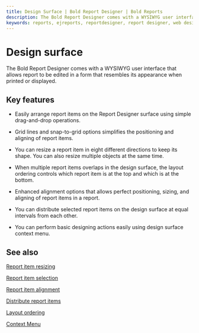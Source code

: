 ```yaml
---
title: Design Surface | Bold Report Designer | Bold Reports
description: The Bold Report Designer comes with a WYSIWYG user interface that allows report to be edited in a form that resembles its appearance when printed or displayed.
keywords: reports, ejreports, reportdesigner, report designer, web designer, bold-reports reportdesigner, Overview, web designer
---
```


# Design surface

The Bold Report Designer comes with a WYSIWYG user interface that allows report to be edited in a form that resembles its appearance when printed or displayed.

## Key features

* Easily arrange report items on the Report Designer surface using simple drag-and-drop operations.

* Grid lines and snap-to-grid options simplifies the positioning and aligning of report items.

* You can resize a report item in eight different directions to keep its shape. You can also resize multiple objects at the same time.

* When multiple report items overlaps in the design surface, the layout ordering controls which report item is at the top and which is at the bottom.

* Enhanced alignment options that allows perfect positioning, sizing, and aligning of report items in a report.

* You can distribute selected report items on the design surface at equal intervals from each other.

* You can perform basic designing actions easily using design surface context menu.

## See also

[Report item resizing](/designer-guide/report-designer/compose-report/design-surface/report-item-resizing/)

[Report item selection](/designer-guide/report-designer/compose-report/design-surface/report-item-selection/)

[Report item alignment](/designer-guide/report-designer/compose-report/design-surface/report-item-alignment/)

[Distribute report items](/designer-guide/report-designer/compose-report/design-surface/report-item-alignment/#distribute)

[Layout ordering](/designer-guide/report-designer/compose-report/layout-ordering/)

[Context Menu](/designer-guide/report-designer/compose-report/design-surface/context-menu/)